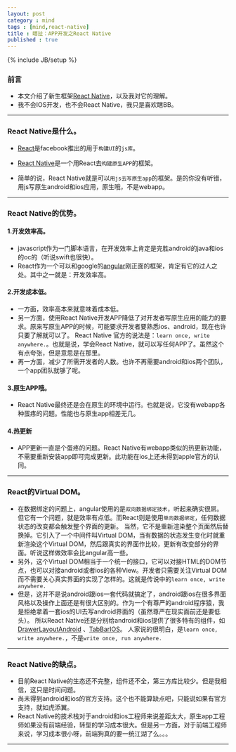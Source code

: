 ```yaml
---
layout: post
category : mind
tags : [mind,react-native]
title : 瞎扯：APP开发之React Native
published : true
---
```

{% include JB/setup %}



### 前言
- 本文介绍了新生框架[React Native](https://github.com/facebook/react-native)，以及我对它的理解。
- 我不会IOS开发，也不会React Native，我只是喜欢瞎BB。


---

### React Native是什么。

- [React](http://facebook.github.io/react/)是facebook推出的用于`构建UI`的`js库`。

- [React Native](http://facebook.github.io/react-native/)是一个用React去`构建原生APP`的框架。

- 简单的说，React Native就是可以`用js去写原生app`的框架。是的你没有听错，用js写原生android和ios应用，原生哦，不是webapp。

---


### React Native的优势。

#### 1.开发效率高。

- javascript作为一门脚本语言，在开发效率上肯定是完胜android的java和ios的oc的（听说swift也很快）。
- React作为一个可以和google的[angular](https://angular.io/)刚正面的框架，肯定有它的过人之处。其中之一就是：开发效率高。

#### 2.开发成本低。

- 一方面，效率高本来就意味着成本低。
- 另一方面，使用React Native开发APP降低了对开发者写原生应用的能力的要求。原来写原生APP的时候，可能要求开发者要熟悉ios、android，现在也许只要了解就可以了。
React Native 官方的说法是：` learn once, write anywhere. `。也就是说，学会React Native，就可以写任何APP了。虽然这个有点夸张，但是意思是在那里。
- 再一方面，减少了所需开发者的人数。也许不再需要android和ios两个团队，一个app团队就够了呢。


#### 3.原生APP哦。

- React Native最终还是会在原生的环境中运行。也就是说，它没有webapp各种蛋疼的问题。性能也与原生app相差无几。

#### 4.热更新

- APP更新一直是个蛋疼的问题。React Native有webapp类似的热更新功能，不需要重新安装app即可完成更新。此功能在ios上还未得到apple官方的认同。


---

### React的Virtual DOM。

- 在数据绑定的问题上，angular使用的是`双向数据绑定技术`，听起来确实很屌。但它有一个问题，就是效率有点低。而React则是使用`单向数据绑定`，任何数据状态的改变都会触发整个界面的更新。
当然，它不是重新渲染整个页面然后替换掉。它引入了一个中间件叫Virtual DOM，当有数据的状态发生变化时就重新渲染这个Virtual DOM，然后跟真实的界面作比较，更新有改变部分的界面。听说这样做效率会比angular高一些。
- 另外，这个Virtual DOM相当于一个统一的接口，它可以对接HTML的DOM节点，也可以对接android或者ios的各种View。开发者只需要关注Virtual DOM而不需要关心真实界面的实现了怎样的。这就是传说中的` learn once, write anywhere. `
- 但是，这并不是说android跟ios一套代码就搞定了，android跟ios在很多界面风格以及操作上面还是有很大区别的。作为一个有尊严的android程序猿，我是拒绝拿着一套ios的UI去写android界面的（虽然尊严在现实面前还是要低头）。
所以React Native还是分别给android和ios提供了很多特有的组件，如[DrawerLayoutAndroid](http://facebook.github.io/react-native/docs/drawerlayoutandroid.html#content) 、[TabBarIOS](http://facebook.github.io/react-native/docs/tabbarios.html#content)。
人家说的很明白，是` learn once, write anywhere. `，不是` write once, run anywhere. `

---

### React Native的缺点。

- 目前React Native的生态还不完整，组件还不全，第三方库比较少。但是我相信，这只是时间问题。
- 尚未得到android和ios的官方支持。这个也不能算缺点吧，只能说如果有官方支持，就如虎添翼。
- React Native的技术栈对于android和ios工程师来说差距太大，原生app工程师如果没有前端经验，转型的学习成本很大。但是另一方面，对于前端工程师来说，学习成本很小呀，前端狗真的要一统江湖了么。。。


---
